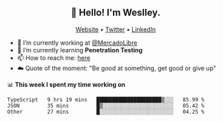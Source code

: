 <h2 align="center">👋 Hello! I'm Weslley.</h2>
<p align="center">
  <a href="http://weslleyneri.com.br">Website</a> •
  <a href="https://twitter.com/Weslley_Neri">Twitter</a> •
  <a href="https://www.linkedin.com/in/weslley-neri-3658908b">LinkedIn</a>
</p>


- 🔭 I’m currently working at [@MercadoLibre](https://github.com/mercadolibre)
- 🌱 I’m currently learning **Penetration Testing**
- 📫 How to reach me: [here](mailto:weslley39@gmail.com)
- ☁️ Quote of the moment: "Be good at something, get good or give up"

📊 **This week I spent my time working on**
<!--START_SECTION:waka-->

```text
TypeScript   9 hrs 19 mins   █████████████████████▒░░░   85.99 %
JSON         35 mins         █▒░░░░░░░░░░░░░░░░░░░░░░░   05.42 %
Other        27 mins         █░░░░░░░░░░░░░░░░░░░░░░░░   04.25 %
```

<!--END_SECTION:waka-->

<!-- Inspired by https://github.com/gruselhaus/gruselhaus -->